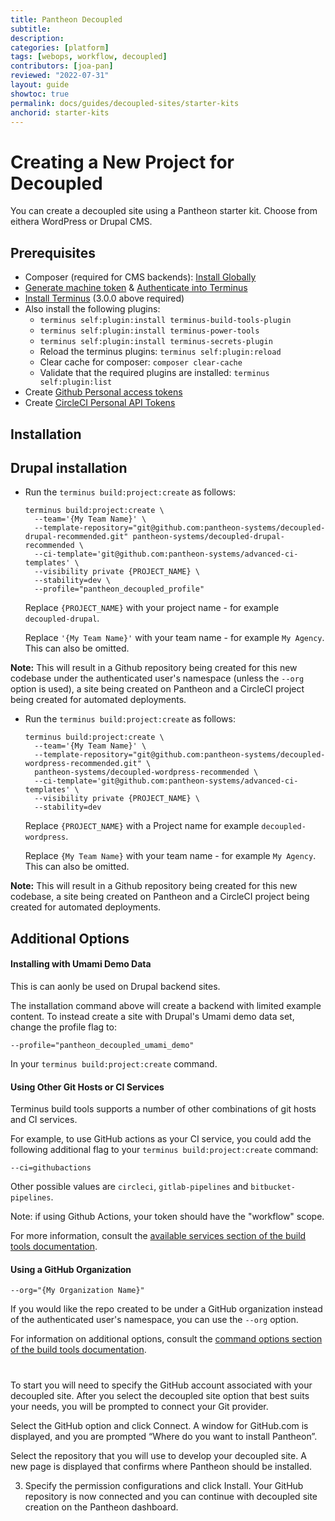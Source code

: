```yaml
---
title: Pantheon Decoupled
subtitle: 
description: 
categories: [platform]
tags: [webops, workflow, decoupled]
contributors: [joa-pan]
reviewed: "2022-07-31"
layout: guide
showtoc: true
permalink: docs/guides/decoupled-sites/starter-kits
anchorid: starter-kits
---
```


# Creating a New Project for Decoupled 

You can create a decoupled site using a Pantheon starter kit. Choose from eithera WordPress or Drupal CMS. 

## Prerequisites

- Composer (required for CMS backends): [Install Globally](https://getcomposer.org/download/)
- [Generate machine token](https://pantheon.io/docs/machine-tokens#create-a-machine-token) & [Authenticate into Terminus](https://pantheon.io/docs/machine-tokens#authenticate-into-terminus)
- [Install Terminus](https://pantheon.io/docs/terminus/install) (3.0.0 above required)
- Also install the following plugins:
  - `terminus self:plugin:install terminus-build-tools-plugin`
  - `terminus self:plugin:install terminus-power-tools`
  - `terminus self:plugin:install terminus-secrets-plugin`
  - Reload the terminus plugins: `terminus self:plugin:reload`
  - Clear cache for composer: `composer clear-cache`
  - Validate that the required plugins are installed: `terminus self:plugin:list`
- Create [Github Personal access tokens](https://github.com/settings/tokens)
- Create [CircleCI Personal API Tokens](https://app.circleci.com/settings/user/tokens)

## Installation

## Drupal installation 

<TabList>

<Tab title="Drupal Backend Installation" id="drupal-install" active={true}>

- Run the `terminus build:project:create` as follows:

  ```
  terminus build:project:create \
    --team='{My Team Name}' \
    --template-repository="git@github.com:pantheon-systems/decoupled-drupal-recommended.git" pantheon-systems/decoupled-drupal-recommended \
    --ci-template='git@github.com:pantheon-systems/advanced-ci-templates' \
    --visibility private {PROJECT_NAME} \
    --stability=dev \
    --profile="pantheon_decoupled_profile"
  ```

  Replace `{PROJECT_NAME}` with your project name - for example `decoupled-drupal`.

  Replace `'{My Team Name}'` with your team name - for example `My Agency`. This can also be omitted.

**Note:** This will result in a Github repository being created for this new codebase under the authenticated user's namespace (unless the `--org` option is used), a site being created on Pantheon and a CircleCI project being created for automated deployments.


</Tab>

<Tab title="WordPress Backend Installation" id="wordpress-install">

- Run the `terminus build:project:create` as follows:

  ```
  terminus build:project:create \
    --team='{My Team Name}' \
    --template-repository="git@github.com:pantheon-systems/decoupled-wordpress-recommended.git" \
    pantheon-systems/decoupled-wordpress-recommended \
    --ci-template='git@github.com:pantheon-systems/advanced-ci-templates' \
    --visibility private {PROJECT_NAME} \
    --stability=dev
  ```

  Replace `{PROJECT_NAME}` with a Project name for example `decoupled-wordpress`.

  Replace `{My Team Name}` with your team name - for example `My Agency`. This can also be omitted.

**Note:** This will result in a Github repository being created for this new codebase, a site being created on Pantheon and a CircleCI project being created for automated deployments.

</Tab>
</TabList>


## Additional Options

#### Installing with Umami Demo Data

This is can aonly be used on Drupal backend sites.

The installation command above will create a backend with limited example content. To instead create a site with Drupal's Umami demo data set, change the profile flag to:

`--profile="pantheon_decoupled_umami_demo"`

In your `terminus build:project:create` command.

#### Using Other Git Hosts or CI Services

Terminus build tools supports a number of other combinations of git hosts and CI services.

For example, to use GitHub actions as your CI service, you could add the following additional flag to your `terminus build:project:create` command:

`--ci=githubactions`

Other possible values are `circleci`, `gitlab-pipelines` and `bitbucket-pipelines`.

Note: if using Github Actions, your token should have the "workflow" scope.

For more information, consult the [available services section of the build tools documentation](https://github.com/pantheon-systems/terminus-build-tools-plugin#available-services).

#### Using a GitHub Organization

`--org="{My Organization Name}"`

If you would like the repo created to be under a GitHub organization instead of the authenticated user's namespace, you can use the `--org` option.

For information on additional options, consult the [command options section of the build tools documentation](https://github.com/pantheon-systems/terminus-build-tools-plugin#command-options).


# 

To start you will need to specify the GitHub account associated with your decoupled site. After you select the decoupled site option that best suits your needs, you will be prompted to connect your Git provider. 

Select the GitHub option and click Connect. A window for GitHub.com is displayed, and you are prompted “Where do you want to install Pantheon”. 

Select the repository that you will use to develop your decoupled site. A new page is displayed that confirms where Pantheon should be installed. 

3. Specify the permission configurations and click Install. Your GitHub repository is now connected and you can continue with decoupled site creation on the Pantheon dashboard. 

